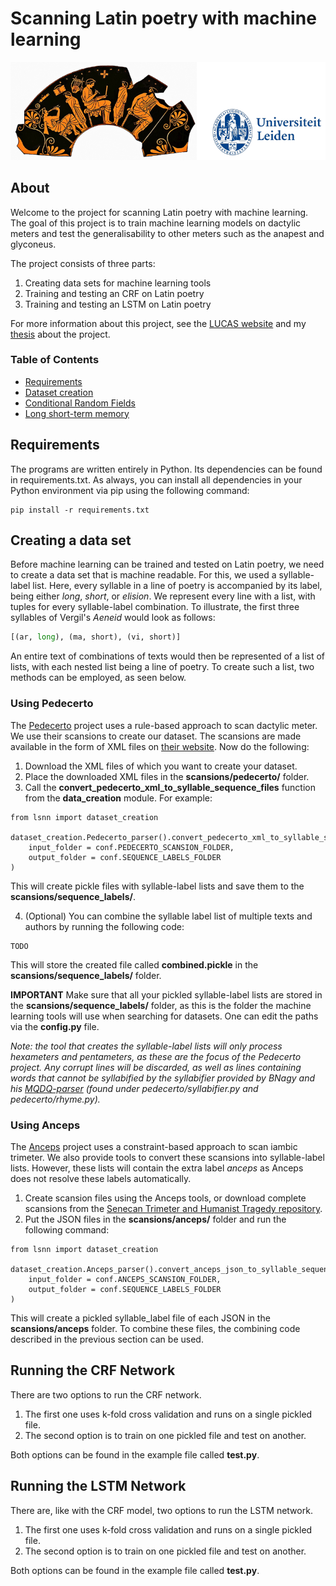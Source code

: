 # Scanning Latin poetry with machine learning
![alt text](https://github.com/Ycreak/Latin_scansion_with_neural_networks/blob/main/docs/banner.png "Ancient Tetris professional")

## About
Welcome to the project for scanning Latin poetry with machine learning. The goal of this project is to train machine learning models on dactylic meters and test the generalisability to other meters such as the anapest and glyconeus. 

The project consists of three parts: 

1. Creating data sets for machine learning tools
2. Training and testing an CRF on Latin poetry
3. Training and testing an LSTM on Latin poetry

For more information about this project, see the [LUCAS website](https://www.universiteitleiden.nl/en/humanities/centre-for-digital-humanities/projects/small-grant-projects#developing-an-intelligent-metrical-analysis-tool-for-latin-poetry) and my [thesis](https://github.com/Ycreak/Latin_scansion_with_neural_networks/blob/main/thesis.pdf) about the project.

### Table of Contents  
+ [Requirements](#Requirements)  
+ [Dataset creation](#Dataset)  
+ [Conditional Random Fields](#CRF)  
+ [Long short-term memory](#LSTM)  

<a name="Requirements"/>

## Requirements
The programs are written entirely in Python. Its dependencies can be found in requirements.txt. As always, you can install all dependencies in your Python environment via pip using the following command:

```console 
pip install -r requirements.txt
```

<a name="Dataset"/>

## Creating a data set
Before machine learning can be trained and tested on Latin poetry, we need to create a data set that is machine readable. For this, we used a syllable-label list. Here, every syllable in a line of poetry is accompanied by its label, being either _long_, _short_, or _elision_. We represent every line with a list, with tuples for every syllable-label combination. To illustrate, the first three syllables of Vergil's _Aeneid_ would look as follows:

```python
[(ar, long), (ma, short), (vi, short)]
```

An entire text of combinations of texts would then be represented of a list of lists, with each nested list being a line of poetry. To create such a list, two methods can be employed, as seen below.

### Using Pedecerto
The [Pedecerto](https://www.pedecerto.eu/public/) project uses a rule-based approach to scan dactylic meter. We use their scansions to create our dataset. The scansions are made available in the form of XML files on [their website](https://www.pedecerto.eu/public/pagine/autori). Now do the following:

1. Download the XML files of which you want to create your dataset. 
2. Place the downloaded XML files in the **scansions/pedecerto/** folder.
3. Call the **convert_pedecerto_xml_to_syllable_sequence_files** function from the **data_creation** module. For example:

```console 
from lsnn import dataset_creation

dataset_creation.Pedecerto_parser().convert_pedecerto_xml_to_syllable_sequence_files(
    input_folder = conf.PEDECERTO_SCANSION_FOLDER,
    output_folder = conf.SEQUENCE_LABELS_FOLDER    
)
```
This will create pickle files with syllable-label lists and save them to the **scansions/sequence_labels/**.

4. (Optional) You can combine the syllable label list of multiple texts and authors by running the following code:

```console 
TODO
```

This will store the created file called **combined.pickle** in the **scansions/sequence_labels/** folder. 

**IMPORTANT** Make sure that all your pickled syllable-label lists are stored in the **scansions/sequence_labels/** folder, as this is the folder the machine learning tools will use when searching for datasets. One can edit the paths via the **config.py** file.

_Note: the tool that creates the syllable-label lists will only process hexameters and pentameters, as these are the focus of the Pedecerto project. Any corrupt lines will be discarded, as well as lines containing words that cannot be syllabified by the syllabifier provided by BNagy and his [MQDQ-parser](https://github.com/bnagy/mqdq-parser) (found under pedecerto/syllabifier.py and pedecerto/rhyme.py)._

### Using Anceps
The [Anceps]([https://www.pedecerto.eu/public/](https://github.com/Dargones/anceps)) project uses a constraint-based approach to scan iambic trimeter. We also provide tools to convert these scansions into syllable-label lists. However, these lists will contain the extra label _anceps_ as Anceps does not resolve these labels automatically.

1. Create scansion files using the Anceps tools, or download complete scansions from the [Senecan Trimeter and Humanist Tragedy repository](https://github.com/QuantitativeCriticismLab/AJP-2022-Senecan-Trimeter).
2. Put the JSON files in the **scansions/anceps/** folder and run the following command:

```console
from lsnn import dataset_creation

dataset_creation.Anceps_parser().convert_anceps_json_to_syllable_sequence_files(
    input_folder = conf.ANCEPS_SCANSION_FOLDER,
    output_folder = conf.SEQUENCE_LABELS_FOLDER
)
```

This will create a pickled syllable_label file of each JSON in the **scansions/anceps** folder. To combine these files, the combining code described in the previous section can be used.

<a name="CRF"/>

## Running the CRF Network
There are two options to run the CRF network. 

1. The first one uses k-fold cross validation and runs on a single pickled file. 
2. The second option is to train on one pickled file and test on another.

Both options can be found in the example file called **test.py**.

<a name="LSTM"/>

## Running the LSTM Network
There are, like with the CRF model, two options to run the LSTM network. 

1. The first one uses k-fold cross validation and runs on a single pickled file. 
2. The second option is to train on one pickled file and test on another.

Both options can be found in the example file called **test.py**.
